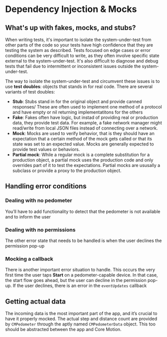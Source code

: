 #  Dependency Injection & Mocks

## What's up with fakes, mocks, and stubs?
When writing tests, it's important to isolate the system-under-test from other parts of the code so your tests have high confidence that they are testing the system as described. Tests focused on edge cases or error conditions can be very difficult to write, as they often involve specific state external to the system-under-test. It's also difficult to diagnose and debug tests that fail due to intermittent or inconsistent issues outside the system-under-test.

The way to isolate the system-under-test and circumvent these issues is to use __test doubles__: objects that stands in for real code. There are several variants of test doubles:
- __Stub__: Stubs stand in for the original object and provide canned responses/ These are often used to implement one method of a protocol and have empty or nil returning implementatitons for the others
- __Fake__: Fakes often have logic, but instad of providing real or production data, they provide test data. For example, a fake network manager might read/write from local JSON files instead of connecting over a network.
- __Mock__: Mocks are used to verify behavior, that is they should have an expectation that a certain method of the mock gets called or that its state was set to an expected value. Mocks are generally expected to provide test values or behaviors.
- __Partial mock__: While a regular mock is a complete substitution for a production object, a partial mock uses the production code and only overrides part of it to test the expectations. Partial mocks are ususally a subclass or provide a proxy to the production object.

## Handling error conditions
### Dealing with no pedometer
You’ll have to add functionality to detect that the pedometer is not available and to inform the user
### Dealing with no permissions
The other error state that needs to be handled is when the user declines the permission pop-up
### Mocking a callback
There is another important error situation to handle. This occurs the very first time the user taps __Start__ on a pedometer-capable device. In that case, the start flow goes ahead, but the user can decline in the permission pop-up. If the user declines, there is an error in the `eventUpdates` callback

## Getting actual data
The incoming data is the most important part of the app, and it’s crucial to have it properly mocked. The actual step and distance count are provided by `CMPedometer` through the aptly named `CMPedometerData` object. This too should be abstracted between the app and Core Motion.
